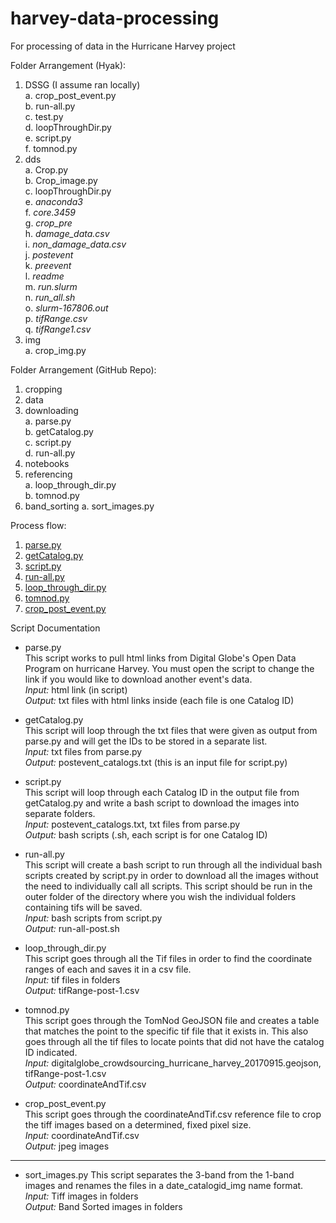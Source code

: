 # harvey-data-processing
For processing of data in the Hurricane Harvey project

Folder Arrangement (Hyak):  
1. DSSG (I assume ran locally)  
    a. crop_post_event.py  
    b. run-all.py  
    c. test.py  
    d. loopThroughDir.py  
    e. script.py  
    f. tomnod.py
2. dds  
    a. Crop.py  
    b. Crop_image.py  
    c. loopThroughDir.py  
    e. *anaconda3*  
    f. *core.3459*  
    g. *crop_pre*  
    h. *damage_data.csv*  
    i. *non_damage_data.csv*  
    j. *postevent*  
    k. *preevent*  
    l. *readme*  
    m. *run.slurm*  
    n. *run_all.sh*  
    o. *slurm-167806.out*  
    p. *tifRange.csv*  
    q. *tifRange1.csv*  
3. img  
    a. crop_img.py
    
Folder Arrangement (GitHub Repo):
1. cropping 
2. data
3. downloading  
    a. parse.py  
    b. getCatalog.py  
    c. script.py  
    d. run-all.py
4. notebooks
5. referencing  
    a. loop_through_dir.py  
    b. tomnod.py  
6. band_sorting
    a. sort_images.py

Process flow:
1. [parse.py](https://github.com/DDS-Lab/harvey-data-processing/blob/master/downloading/parse.py)
2. [getCatalog.py](https://github.com/DDS-Lab/harvey-data-processing/blob/master/downloading/getCatalog.py)
3. [script.py](https://github.com/DDS-Lab/harvey-data-processing/blob/master/downloading/script.py)
4. [run-all.py](https://github.com/DDS-Lab/harvey-data-processing/blob/master/downloading/run-all.py)
5. [loop_through_dir.py](https://github.com/DDS-Lab/harvey-data-processing/blob/master/referencing/loop_through_dir.py)  
6. [tomnod.py](https://github.com/DDS-Lab/harvey-data-processing/blob/master/referencing/tomnod.py)
7. [crop_post_event.py](https://github.com/DDS-Lab/harvey-data-processing/blob/master/cropping/crop_post_event.py)

Script Documentation

* parse.py  
This script works to pull html links from Digital Globe's Open Data Program
on hurricane Harvey. You must open the script to change the link if you would 
like to download another event's data.  
*Input:* html link (in script)  
*Output:* txt files with html links inside (each file is one Catalog ID)

* getCatalog.py  
This script will loop through the txt files that were given as output
from parse.py and will get the IDs to be stored in a separate list.  
*Input:* txt files from parse.py  
*Output:* postevent_catalogs.txt (this is an input file for script.py)

* script.py   
This script will loop through each Catalog ID in the output file from
getCatalog.py and write a bash script to download the images into separate
folders.  
*Input:* postevent_catalogs.txt, txt files from parse.py  
*Output:* bash scripts (.sh, each script is for one Catalog ID)
  
* run-all.py  
This script will create a bash script to run through all the individual
bash scripts created by script.py in order to download all the images
without the need to individually call all scripts. This script should be
run in the outer folder of the directory where you wish the individual
folders containing tifs will be saved.  
*Input:* bash scripts from script.py  
*Output:* run-all-post.sh
  
* loop_through_dir.py  
This script goes through all the Tif files in order to find the coordinate ranges 
of each and saves it in a csv file.  
*Input:* tif files in folders  
*Output:* tifRange-post-1.csv

* tomnod.py  
This script goes through the TomNod GeoJSON file and creates a table that matches the
point to the specific tif file that it exists in. This also goes through all the tif
files to locate points that did not have the catalog ID indicated.    
*Input:* digitalglobe_crowdsourcing_hurricane_harvey_20170915.geojson, tifRange-post-1.csv  
*Output:* coordinateAndTif.csv  

* crop_post_event.py  
This script goes through the coordinateAndTif.csv reference file to crop the tiff images
based on a determined, fixed pixel size.  
*Input:* coordinateAndTif.csv  
*Output:* jpeg images
  
   
---   

* sort_images.py
This script separates the 3-band from the 1-band images and renames the files in a
date_catalogid_img name format.  
*Input:* Tiff images in folders  
*Output:* Band Sorted images in folders
